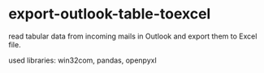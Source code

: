 # export-outlook-table-toexcel
read tabular data from incoming mails in Outlook and export them to Excel file.



used libraries:
win32com,
pandas,
openpyxl

